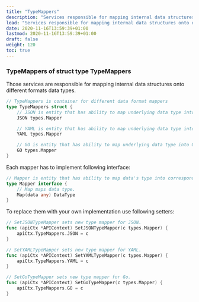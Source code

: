 ```yaml
---
title: "TypeMappers"
description: "Services responsible for mapping internal data structures onto different formats data types."
lead: "Services responsible for mapping internal data structures onto different formats data types."
date: 2020-11-16T13:59:39+01:00
lastmod: 2020-11-16T13:59:39+01:00
draft: false
weight: 120
toc: true
---
```


### TypeMappers of struct type TypeMappers
Those services are responsible for mapping internal data structures onto different formats data types.

```go
// TypeMappers is container for different data format mappers
type TypeMappers struct {
	// JSON is entity that has ability to map underlying data type into JSON data type
	JSON types.Mapper

	// YAML is entity that has ability to map underlying data type into YAML data type
	YAML types.Mapper

	// GO is entity that has ability to map underlying data type into GO-like data type
	GO types.Mapper
}
```

Each mapper has to implement following interface:
```go
// Mapper is entity that has ability to map data's type into corresponding DataType of given format.
type Mapper interface {
	// Map maps data type.
	Map(data any) DataType
}
```

To replace them with your own implementation use following setters:
```go
// SetJSONTypeMapper sets new type mapper for JSON.
func (apiCtx *APIContext) SetJSONTypeMapper(c types.Mapper) {
	apiCtx.TypeMappers.JSON = c
}

// SetYAMLTypeMapper sets new type mapper for YAML.
func (apiCtx *APIContext) SetYAMLTypeMapper(c types.Mapper) {
	apiCtx.TypeMappers.YAML = c
}

// SetGoTypeMapper sets new type mapper for Go.
func (apiCtx *APIContext) SetGoTypeMapper(c types.Mapper) {
	apiCtx.TypeMappers.GO = c
}
```